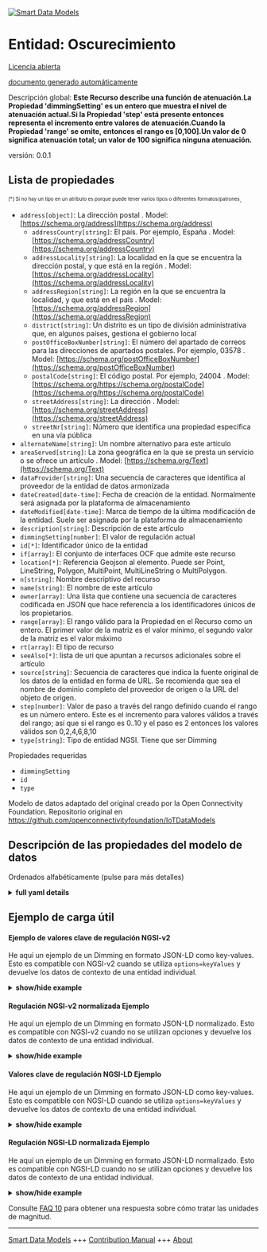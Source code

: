 <!-- 10-Header -->    
[![Smart Data Models](https://smartdatamodels.org/wp-content/uploads/2022/01/SmartDataModels_logo.png "Logo")](https://smartdatamodels.org)    
Entidad: Oscurecimiento    
=======================<!-- /10-Header -->    
<!-- 15-License -->    
[Licencia abierta](https://github.com/smart-data-models//dataModel.OCF/blob/master/Dimming/LICENSE.md)    
[documento generado automáticamente](https://docs.google.com/presentation/d/e/2PACX-1vTs-Ng5dIAwkg91oTTUdt8ua7woBXhPnwavZ0FxgR8BsAI_Ek3C5q97Nd94HS8KhP-r_quD4H0fgyt3/pub?start=false&loop=false&delayms=3000#slide=id.gb715ace035_0_60)    
<!-- /15-License -->    
<!-- 20-Description -->    
Descripción global: **Este Recurso describe una función de atenuación.La Propiedad 'dimmingSetting' es un entero que muestra el nivel de atenuación actual.Si la Propiedad 'step' está presente entonces representa el incremento entre valores de atenuación.Cuando la Propiedad 'range' se omite, entonces el rango es [0,100].Un valor de 0 significa atenuación total; un valor de 100 significa ninguna atenuación.**    
versión: 0.0.1    
<!-- /20-Description -->    
<!-- 30-PropertiesList -->    
## Lista de propiedades    
<sup><sub>[*] Si no hay un tipo en un atributo es porque puede tener varios tipos o diferentes formatos/patrones</sub></sup>.    
- `address[object]`: La dirección postal  . Model: [https://schema.org/address](https://schema.org/address)	- `addressCountry[string]`: El país. Por ejemplo, España  . Model: [https://schema.org/addressCountry](https://schema.org/addressCountry)    
	- `addressLocality[string]`: La localidad en la que se encuentra la dirección postal, y que está en la región  . Model: [https://schema.org/addressLocality](https://schema.org/addressLocality)    
	- `addressRegion[string]`: La región en la que se encuentra la localidad, y que está en el país  . Model: [https://schema.org/addressRegion](https://schema.org/addressRegion)    
	- `district[string]`: Un distrito es un tipo de división administrativa que, en algunos países, gestiona el gobierno local      
	- `postOfficeBoxNumber[string]`: El número del apartado de correos para las direcciones de apartados postales. Por ejemplo, 03578  . Model: [https://schema.org/postOfficeBoxNumber](https://schema.org/postOfficeBoxNumber)    
	- `postalCode[string]`: El código postal. Por ejemplo, 24004  . Model: [https://schema.org/https://schema.org/postalCode](https://schema.org/https://schema.org/postalCode)    
	- `streetAddress[string]`: La dirección  . Model: [https://schema.org/streetAddress](https://schema.org/streetAddress)    
	- `streetNr[string]`: Número que identifica una propiedad específica en una vía pública      
- `alternateName[string]`: Un nombre alternativo para este artículo  - `areaServed[string]`: La zona geográfica en la que se presta un servicio o se ofrece un artículo  . Model: [https://schema.org/Text](https://schema.org/Text)- `dataProvider[string]`: Una secuencia de caracteres que identifica al proveedor de la entidad de datos armonizada  - `dateCreated[date-time]`: Fecha de creación de la entidad. Normalmente será asignada por la plataforma de almacenamiento  - `dateModified[date-time]`: Marca de tiempo de la última modificación de la entidad. Suele ser asignada por la plataforma de almacenamiento  - `description[string]`: Descripción de este artículo  - `dimmingSetting[number]`: El valor de regulación actual  - `id[*]`: Identificador único de la entidad  - `if[array]`: El conjunto de interfaces OCF que admite este recurso  - `location[*]`: Referencia Geojson al elemento. Puede ser Point, LineString, Polygon, MultiPoint, MultiLineString o MultiPolygon.  - `n[string]`: Nombre descriptivo del recurso  - `name[string]`: El nombre de este artículo  - `owner[array]`: Una lista que contiene una secuencia de caracteres codificada en JSON que hace referencia a los identificadores únicos de los propietarios.  - `range[array]`: El rango válido para la Propiedad en el Recurso como un entero. El primer valor de la matriz es el valor mínimo, el segundo valor de la matriz es el valor máximo  - `rt[array]`: El tipo de recurso  - `seeAlso[*]`: lista de uri que apuntan a recursos adicionales sobre el artículo  - `source[string]`: Secuencia de caracteres que indica la fuente original de los datos de la entidad en forma de URL. Se recomienda que sea el nombre de dominio completo del proveedor de origen o la URL del objeto de origen.  - `step[number]`: Valor de paso a través del rango definido cuando el rango es un número entero.  Este es el incremento para valores válidos a través del rango; así que si el rango es 0..10 y el paso es 2 entonces los valores válidos son 0,2,4,6,8,10  - `type[string]`: Tipo de entidad NGSI. Tiene que ser Dimming  <!-- /30-PropertiesList -->    
<!-- 35-RequiredProperties -->    
Propiedades requeridas    
- `dimmingSetting`  - `id`  - `type`  <!-- /35-RequiredProperties -->    
<!-- 40-RequiredProperties -->    
Modelo de datos adaptado del original creado por la Open Connectivity Foundation. Repositorio original en https://github.com/openconnectivityfoundation/IoTDataModels    
<!-- /40-RequiredProperties -->    
<!-- 50-DataModelHeader -->    
## Descripción de las propiedades del modelo de datos    
Ordenados alfabéticamente (pulse para más detalles)    
<!-- /50-DataModelHeader -->    
<!-- 60-ModelYaml -->    
<details><summary><strong>full yaml details</strong></summary>      
```yaml    
Dimming:      
  description: 'This Resource describes a dimming function.The Property ''dimmingSetting'' is an integer showing the current dimming level.If Property ''step'' is present then it represents the increment between dimmer values.When the Property ''range'' is omitted, then the range is [0,100].A value of 0 means total dimming; a value of 100 means no dimming.'      
  properties:      
    address:      
      description: The mailing address      
      properties:      
        addressCountry:      
          description: 'The country. For example, Spain'      
          type: string      
          x-ngsi:      
            model: https://schema.org/addressCountry      
            type: Property      
        addressLocality:      
          description: 'The locality in which the street address is, and which is in the region'      
          type: string      
          x-ngsi:      
            model: https://schema.org/addressLocality      
            type: Property      
        addressRegion:      
          description: 'The region in which the locality is, and which is in the country'      
          type: string      
          x-ngsi:      
            model: https://schema.org/addressRegion      
            type: Property      
        district:      
          description: 'A district is a type of administrative division that, in some countries, is managed by the local government'      
          type: string      
          x-ngsi:      
            type: Property      
        postOfficeBoxNumber:      
          description: 'The post office box number for PO box addresses. For example, 03578'      
          type: string      
          x-ngsi:      
            model: https://schema.org/postOfficeBoxNumber      
            type: Property      
        postalCode:      
          description: 'The postal code. For example, 24004'      
          type: string      
          x-ngsi:      
            model: https://schema.org/https://schema.org/postalCode      
            type: Property      
        streetAddress:      
          description: The street address      
          type: string      
          x-ngsi:      
            model: https://schema.org/streetAddress      
            type: Property      
        streetNr:      
          description: Number identifying a specific property on a public street      
          type: string      
          x-ngsi:      
            type: Property      
      type: object      
      x-ngsi:      
        model: https://schema.org/address      
        type: Property      
    alternateName:      
      description: An alternative name for this item      
      type: string      
      x-ngsi:      
        type: Property      
    areaServed:      
      description: The geographic area where a service or offered item is provided      
      type: string      
      x-ngsi:      
        model: https://schema.org/Text      
        type: Property      
    dataProvider:      
      description: A sequence of characters identifying the provider of the harmonised data entity      
      type: string      
      x-ngsi:      
        type: Property      
    dateCreated:      
      description: Entity creation timestamp. This will usually be allocated by the storage platform      
      format: date-time      
      type: string      
      x-ngsi:      
        type: Property      
    dateModified:      
      description: Timestamp of the last modification of the entity. This will usually be allocated by the storage platform      
      format: date-time      
      type: string      
      x-ngsi:      
        type: Property      
    description:      
      description: A description of this item      
      type: string      
      x-ngsi:      
        type: Property      
    dimmingSetting:      
      description: The current dimming value      
      type: number      
      x-ngsi:      
        type: Property      
    id:      
      anyOf:      
        - description: Identifier format of any NGSI entity      
          maxLength: 256      
          minLength: 1      
          pattern: ^[\w\-\.\{\}\$\+\*\[\]`|~^@!,:\\]+$      
          type: string      
          x-ngsi:      
            type: Property      
        - description: Identifier format of any NGSI entity      
          format: uri      
          type: string      
          x-ngsi:      
            type: Property      
      description: Unique identifier of the entity      
      x-ngsi:      
        type: Property      
    if:      
      description: The OCF Interface set supported by this Resource      
      items:      
        enum:      
          - oic.if.a      
          - oic.if.baseline      
        type: string      
      minItems: 2      
      readOnly: true      
      type: array      
      uniqueItems: true      
      x-ngsi:      
        type: Property      
    location:      
      description: 'Geojson reference to the item. It can be Point, LineString, Polygon, MultiPoint, MultiLineString or MultiPolygon'      
      oneOf:      
        - description: Geojson reference to the item. Point      
          properties:      
            bbox:      
              items:      
                type: number      
              minItems: 4      
              type: array      
            coordinates:      
              items:      
                type: number      
              minItems: 2      
              type: array      
            type:      
              enum:      
                - Point      
              type: string      
          required:      
            - type      
            - coordinates      
          title: GeoJSON Point      
          type: object      
          x-ngsi:      
            type: GeoProperty      
        - description: Geojson reference to the item. LineString      
          properties:      
            bbox:      
              items:      
                type: number      
              minItems: 4      
              type: array      
            coordinates:      
              items:      
                items:      
                  type: number      
                minItems: 2      
                type: array      
              minItems: 2      
              type: array      
            type:      
              enum:      
                - LineString      
              type: string      
          required:      
            - type      
            - coordinates      
          title: GeoJSON LineString      
          type: object      
          x-ngsi:      
            type: GeoProperty      
        - description: Geojson reference to the item. Polygon      
          properties:      
            bbox:      
              items:      
                type: number      
              minItems: 4      
              type: array      
            coordinates:      
              items:      
                items:      
                  items:      
                    type: number      
                  minItems: 2      
                  type: array      
                minItems: 4      
                type: array      
              type: array      
            type:      
              enum:      
                - Polygon      
              type: string      
          required:      
            - type      
            - coordinates      
          title: GeoJSON Polygon      
          type: object      
          x-ngsi:      
            type: GeoProperty      
        - description: Geojson reference to the item. MultiPoint      
          properties:      
            bbox:      
              items:      
                type: number      
              minItems: 4      
              type: array      
            coordinates:      
              items:      
                items:      
                  type: number      
                minItems: 2      
                type: array      
              type: array      
            type:      
              enum:      
                - MultiPoint      
              type: string      
          required:      
            - type      
            - coordinates      
          title: GeoJSON MultiPoint      
          type: object      
          x-ngsi:      
            type: GeoProperty      
        - description: Geojson reference to the item. MultiLineString      
          properties:      
            bbox:      
              items:      
                type: number      
              minItems: 4      
              type: array      
            coordinates:      
              items:      
                items:      
                  items:      
                    type: number      
                  minItems: 2      
                  type: array      
                minItems: 2      
                type: array      
              type: array      
            type:      
              enum:      
                - MultiLineString      
              type: string      
          required:      
            - type      
            - coordinates      
          title: GeoJSON MultiLineString      
          type: object      
          x-ngsi:      
            type: GeoProperty      
        - description: Geojson reference to the item. MultiLineString      
          properties:      
            bbox:      
              items:      
                type: number      
              minItems: 4      
              type: array      
            coordinates:      
              items:      
                items:      
                  items:      
                    items:      
                      type: number      
                    minItems: 2      
                    type: array      
                  minItems: 4      
                  type: array      
                type: array      
              type: array      
            type:      
              enum:      
                - MultiPolygon      
              type: string      
          required:      
            - type      
            - coordinates      
          title: GeoJSON MultiPolygon      
          type: object      
          x-ngsi:      
            type: GeoProperty      
      x-ngsi:      
        type: GeoProperty      
    n:      
      description: Friendly name of the Resource      
      maxLength: 64      
      readOnly: true      
      type: string      
      x-ngsi:      
        type: Property      
    name:      
      description: The name of this item      
      type: string      
      x-ngsi:      
        type: Property      
    owner:      
      description: A List containing a JSON encoded sequence of characters referencing the unique Ids of the owner(s)      
      items:      
        anyOf:      
          - description: Identifier format of any NGSI entity      
            maxLength: 256      
            minLength: 1      
            pattern: ^[\w\-\.\{\}\$\+\*\[\]`|~^@!,:\\]+$      
            type: string      
            x-ngsi:      
              type: Property      
          - description: Identifier format of any NGSI entity      
            format: uri      
            type: string      
            x-ngsi:      
              type: Property      
        description: Unique identifier of the entity      
        x-ngsi:      
          type: Property      
      type: array      
      x-ngsi:      
        type: Property      
    range:      
      description: 'The valid range for the Property in the Resource as an integer. The first value in the array is the minimum value, the second value in the array is the maximum value'      
      items:      
        type: integer      
      maxItems: 2      
      minItems: 2      
      readOnly: true      
      type: array      
      x-ngsi:      
        type: Property      
    rt:      
      description: The Resource Type      
      items:      
        enum:      
          - oic.r.light.dimming      
        maxLength: 64      
        type: string      
      minItems: 1      
      readOnly: true      
      type: array      
      uniqueItems: true      
      x-ngsi:      
        type: Property      
    seeAlso:      
      description: list of uri pointing to additional resources about the item      
      oneOf:      
        - items:      
            format: uri      
            type: string      
          minItems: 1      
          type: array      
        - format: uri      
          type: string      
      x-ngsi:      
        type: Property      
    source:      
      description: 'A sequence of characters giving the original source of the entity data as a URL. Recommended to be the fully qualified domain name of the source provider, or the URL to the source object'      
      type: string      
      x-ngsi:      
        type: Property      
    step:      
      description: 'Step value across the defined range when the range is an integer.  This is the increment for valid values across the range; so if range is 0..10 and step is 2 then valid values are 0,2,4,6,8,10'      
      readOnly: true      
      type: number      
      x-ngsi:      
        type: Property      
    type:      
      description: NGSI entity type. It has to be Dimming      
      enum:      
        - Dimming      
      type: string      
      x-ngsi:      
        type: Property      
  required:      
    - dimmingSetting      
    - id      
    - type      
  type: object      
  x-derived-from: https://raw.githubusercontent.com/openconnectivityfoundation/IoTDataModels/master/DimmingResURI.swagger.json      
  x-disclaimer: 'Redistribution and use in source and binary forms, with or without modification, are permitted  provided that the license conditions are met. Copyleft (c) 2022 Contributors to Smart Data Models Program'      
  x-license-url: https://github.com/smart-data-models/dataModel.OCF/blob/master/Dimming/LICENSE.md      
  x-model-schema: https://smart-data-models.github.io/dataModel.OCF/Dimming/schema.json      
  x-model-tags: OCF      
  x-version: 0.0.1      
```    
</details>      
<!-- /60-ModelYaml -->    
<!-- 70-MiddleNotes -->    
<!-- /70-MiddleNotes -->    
<!-- 80-Examples -->    
## Ejemplo de carga útil    
#### Ejemplo de valores clave de regulación NGSI-v2    
He aquí un ejemplo de un Dimming en formato JSON-LD como key-values. Esto es compatible con NGSI-v2 cuando se utiliza `options=keyValues` y devuelve los datos de contexto de una entidad individual.    
<details><summary><strong>show/hide example</strong></summary>      
```json  
{  
  "id": "urn:ngsi-ld:Dimming:id:ZYZJ:17424858",  
  "dateCreated": "1980-07-17T05:44:38Z",  
  "dateModified": "2017-05-07T02:48:36Z",  
  "source": "Child stage whom grow their whatever. Right play notice.",  
  "name": "Still it exist can. Collection above hope Republican prove improve individual not. M",  
  "alternateName": "Discover onto need purpose into year.",  
  "description": "Long try late hear bad. Hour player reveal painting western.",  
  "dataProvider": "Team recognize management American star. First whose generation respond. Serve above country news method.",  
  "owner": [  
    "urn:ngsi-ld:Dimming:items:HHUM:48141835",  
    "urn:ngsi-ld:Dimming:items:DUDE:05074023"  
  ],  
  "seeAlso": [  
    "urn:ngsi-ld:Dimming:items:RLSZ:23337963"  
  ],  
  "location": {  
    "type": "Point",  
    "coordinates": [  
      -47.4269135,  
      76.238651  
    ]  
  },  
  "address": {  
    "streetAddress": "Visit under past after reality. Grow last weight know task air environmental letter.",  
    "addressLocality": "Course space boy middle owner threat. Magazine peace young arrive piece dark fire.",  
    "addressRegion": "Development guy around like. Force past few put pay which. Show show notice u",  
    "addressCountry": "Former area international TV. Maintain author fire bag.",  
    "postalCode": "Should network modern air summer off group. Special politics",  
    "postOfficeBoxNumber": "During explain network. Any design strong health. Employee important soon arrive between score truth.",  
    "streetNr": "National factor leave create throughout mouth agree. Member",  
    "district": "Approach worker approach anyone."  
  },  
  "areaServed": "Sometimes ahead born military. Seek against never. His out others agency traditional near success.",  
  "rt": [  
    "oic.r.light.dimming"  
  ],  
  "dimmingSetting": 864,  
  "n": "American whole magazine truth stop whose. On t",  
  "range": [  
    864,  
    864  
  ],  
  "step": 864,  
  "if": [  
    "oic.if.baseline",  
    "oic.if.a"  
  ],  
  "type": "Dimming"  
}  
```  
</details>    
#### Regulación NGSI-v2 normalizada Ejemplo    
He aquí un ejemplo de un Dimming en formato JSON-LD normalizado. Esto es compatible con NGSI-v2 cuando no se utilizan opciones y devuelve los datos de contexto de una entidad individual.    
<details><summary><strong>show/hide example</strong></summary>      
```json  
{  
  "id": "urn:ngsi-ld:Dimming:id:ZYZJ:17424858",  
  "dateCreated": {  
    "type": "DateTime",  
    "value": "1980-07-17T05:44:38Z"  
  },  
  "dateModified": {  
    "type": "DateTime",  
    "value": "2017-05-07T02:48:36Z"  
  },  
  "source": {  
    "type": "Text",  
    "value": "Child stage whom grow their whatever. Right play notice."  
  },  
  "name": {  
    "type": "Text",  
    "value": "Still it exist can. Collection above hope Republican prove improve individual not. M"  
  },  
  "alternateName": {  
    "type": "Text",  
    "value": "Discover onto need purpose into year."  
  },  
  "description": {  
    "type": "Text",  
    "value": "Long try late hear bad. Hour player reveal painting western."  
  },  
  "dataProvider": {  
    "type": "Text",  
    "value": "Team recognize management American star. First whose generation respond. Serve above country news method."  
  },  
  "owner": {  
    "type": "StructuredValue",  
    "value": [  
      "urn:ngsi-ld:Dimming:items:HHUM:48141835",  
      "urn:ngsi-ld:Dimming:items:DUDE:05074023"  
    ]  
  },  
  "seeAlso": {  
    "type": "StructuredValue",  
    "value": [  
      "urn:ngsi-ld:Dimming:items:RLSZ:23337963"  
    ]  
  },  
  "location": {  
    "type": "geo:json",  
    "value": {  
      "type": "Point",  
      "coordinates": [  
        -47.4269135,  
        76.238651  
      ]  
    }  
  },  
  "address": {  
    "type": "StructuredValue",  
    "value": {  
      "streetAddress": "Visit under past after reality. Grow last weight know task air environmental letter.",  
      "addressLocality": "Course space boy middle owner threat. Magazine peace young arrive piece dark fire.",  
      "addressRegion": "Development guy around like. Force past few put pay which. Show show notice u",  
      "addressCountry": "Former area international TV. Maintain author fire bag.",  
      "postalCode": "Should network modern air summer off group. Special politics",  
      "postOfficeBoxNumber": "During explain network. Any design strong health. Employee important soon arrive between score truth.",  
      "streetNr": "National factor leave create throughout mouth agree. Member",  
      "district": "Approach worker approach anyone."  
    }  
  },  
  "areaServed": {  
    "type": "Text",  
    "value": "Sometimes ahead born military. Seek against never. His out others agency traditional near success."  
  },  
  "rt": {  
    "type": "StructuredValue",  
    "value": [  
      "oic.r.light.dimming"  
    ]  
  },  
  "dimmingSetting": {  
    "type": "Number",  
    "value": 864  
  },  
  "n": {  
    "type": "Text",  
    "value": "American whole magazine truth stop whose. On t"  
  },  
  "range": {  
    "type": "StructuredValue",  
    "value": [  
      864,  
      864  
    ]  
  },  
  "step": {  
    "type": "Number",  
    "value": 864  
  },  
  "if": {  
    "type": "StructuredValue",  
    "value": [  
      "oic.if.baseline",  
      "oic.if.a"  
    ]  
  },  
  "type": "Dimming"  
}  
```  
</details>    
#### Valores clave de regulación NGSI-LD Ejemplo    
He aquí un ejemplo de un Dimming en formato JSON-LD como key-values. Esto es compatible con NGSI-LD cuando se utiliza `options=keyValues` y devuelve los datos de contexto de una entidad individual.    
<details><summary><strong>show/hide example</strong></summary>      
```json  
{  
  "id": "urn:ngsi-ld:Dimming:id:ZYZJ:17424858",  
  "dateCreated": "1980-07-17T05:44:38Z",  
  "dateModified": "2017-05-07T02:48:36Z",  
  "source": "Child stage whom grow their whatever. Right play notice.",  
  "name": "Still it exist can. Collection above hope Republican prove improve individual not. M",  
  "alternateName": "Discover onto need purpose into year.",  
  "description": "Long try late hear bad. Hour player reveal painting western.",  
  "dataProvider": "Team recognize management American star. First whose generation respond. Serve above country news method.",  
  "owner": [  
    "urn:ngsi-ld:Dimming:items:HHUM:48141835",  
    "urn:ngsi-ld:Dimming:items:DUDE:05074023"  
  ],  
  "seeAlso": [  
    "urn:ngsi-ld:Dimming:items:RLSZ:23337963"  
  ],  
  "location": {  
    "type": "Point",  
    "coordinates": [  
      -47.4269135,  
      76.238651  
    ]  
  },  
  "address": {  
    "streetAddress": "Visit under past after reality. Grow last weight know task air environmental letter.",  
    "addressLocality": "Course space boy middle owner threat. Magazine peace young arrive piece dark fire.",  
    "addressRegion": "Development guy around like. Force past few put pay which. Show show notice u",  
    "addressCountry": "Former area international TV. Maintain author fire bag.",  
    "postalCode": "Should network modern air summer off group. Special politics",  
    "postOfficeBoxNumber": "During explain network. Any design strong health. Employee important soon arrive between score truth.",  
    "streetNr": "National factor leave create throughout mouth agree. Member",  
    "district": "Approach worker approach anyone."  
  },  
  "areaServed": "Sometimes ahead born military. Seek against never. His out others agency traditional near success.",  
  "rt": [  
    "oic.r.light.dimming"  
  ],  
  "dimmingSetting": 864,  
  "n": "American whole magazine truth stop whose. On t",  
  "range": [  
    864,  
    864  
  ],  
  "step": 864,  
  "if": [  
    "oic.if.baseline",  
    "oic.if.a"  
  ],  
  "type": "Dimming",  
  "@context": [  
    "https://smartdatamodels.org/context.jsonld"  
  ]  
}  
```  
</details>    
#### Regulación NGSI-LD normalizada Ejemplo    
He aquí un ejemplo de un Dimming en formato JSON-LD normalizado. Esto es compatible con NGSI-LD cuando no se utilizan opciones y devuelve los datos de contexto de una entidad individual.    
<details><summary><strong>show/hide example</strong></summary>      
```json  
{  
    "id": "urn:ngsi-ld:Dimming:id:ZYZJ:17424858",  
    "dateCreated": {  
        "type": "Property",  
        "value": {  
            "@type": "DateTime",  
            "@value": "1980-07-17T05:44:38Z"  
        }  
    },  
    "dateModified": {  
        "type": "Property",  
        "value": {  
            "@type": "DateTime",  
            "@value": "2017-05-07T02:48:36Z"  
        }  
    },  
    "source": {  
        "type": "Property",  
        "value": "Child stage whom grow their whatever. Right play notice."  
    },  
    "name": {  
        "type": "Property",  
        "value": "Still it exist can. Collection above hope Republican prove improve individual not. M"  
    },  
    "alternateName": {  
        "type": "Property",  
        "value": "Discover onto need purpose into year."  
    },  
    "description": {  
        "type": "Property",  
        "value": "Long try late hear bad. Hour player reveal painting western."  
    },  
    "dataProvider": {  
        "type": "Property",  
        "value": "Team recognize management American star. First whose generation respond. Serve above country news method."  
    },  
    "owner": {  
        "type": "Property",  
        "value": [  
            "urn:ngsi-ld:Dimming:items:HHUM:48141835",  
            "urn:ngsi-ld:Dimming:items:DUDE:05074023"  
        ]  
    },  
    "seeAlso": {  
        "type": "Property",  
        "value": [  
            "urn:ngsi-ld:Dimming:items:RLSZ:23337963"  
        ]  
    },  
    "location": {  
        "type": "GeoProperty",  
        "value": {  
            "type": "Point",  
            "coordinates": [  
                -47.4269135,  
                76.238651  
            ]  
        }  
    },  
    "address": {  
        "type": "Property",  
        "value": {  
            "streetAddress": "Visit under past after reality. Grow last weight know task air environmental letter.",  
            "addressLocality": "Course space boy middle owner threat. Magazine peace young arrive piece dark fire.",  
            "addressRegion": "Development guy around like. Force past few put pay which. Show show notice u",  
            "addressCountry": "Former area international TV. Maintain author fire bag.",  
            "postalCode": "Should network modern air summer off group. Special politics",  
            "postOfficeBoxNumber": "During explain network. Any design strong health. Employee important soon arrive between score truth.",  
            "streetNr": "National factor leave create throughout mouth agree. Member",  
            "district": "Approach worker approach anyone."  
        }  
    },  
    "areaServed": {  
        "type": "Property",  
        "value": "Sometimes ahead born military. Seek against never. His out others agency traditional near success."  
    },  
    "rt": {  
        "type": "Property",  
        "value": [  
            "oic.r.light.dimming"  
        ]  
    },  
    "dimmingSetting": {  
        "type": "Property",  
        "value": 864  
    },  
    "n": {  
        "type": "Property",  
        "value": "American whole magazine truth stop whose. On t"  
    },  
    "range": {  
        "type": "Property",  
        "value": [  
            864,  
            864  
        ]  
    },  
    "step": {  
        "type": "Property",  
        "value": 864  
    },  
    "if": {  
        "type": "Property",  
        "value": [  
            "oic.if.baseline",  
            "oic.if.a"  
        ]  
    },  
    "type": "Dimming",  
    "@context": [  
        "https://smartdatamodels.org/context.jsonld"  
    ]  
}  
```  
</details><!-- /80-Examples -->    
<!-- 90-FooterNotes -->    
<!-- /90-FooterNotes -->    
<!-- 95-Units -->    
Consulte [FAQ 10](https://smartdatamodels.org/index.php/faqs/) para obtener una respuesta sobre cómo tratar las unidades de magnitud.    
<!-- /95-Units -->    
<!-- 97-LastFooter -->    
---    
[Smart Data Models](https://smartdatamodels.org) +++ [Contribution Manual](https://bit.ly/contribution_manual) +++ [About](https://bit.ly/Introduction_SDM)<!-- /97-LastFooter -->    
